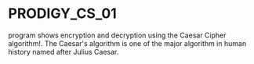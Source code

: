 # PRODIGY_CS_01
program shows encryption and decryption using the Caesar Cipher algorithm!. The Caesar's algorithm is one of the major algorithm in human history named after Julius Caesar.
